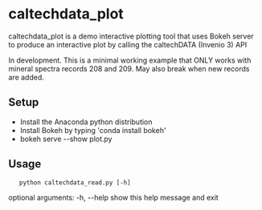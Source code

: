 # caltechdata_plot

caltechdata_plot is a demo interactive plotting tool that uses Bokeh server 
to produce an interactive plot by calling the caltechDATA (Invenio 3) API

In development.  This is a minimal working example that ONLY works
with mineral spectra records 208 and 209.  May also break when
new records are added.

## Setup

- Install the Anaconda python distribution
- Install Bokeh by typing 'conda install bokeh'
- bokeh serve --show plot.py 

## Usage

```shell
   python caltechdata_read.py [-h]
```

optional arguments:
  -h, --help  show this help message and exit

